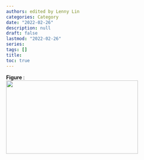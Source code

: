 ```yaml
---
authors: edited by Lenny Lin
categories: Category
date: "2022-02-26"
description: null
draft: false
lastmod: "2022-02-26"
series: 
tags: []
title: 
toc: true
---
```


<figcaption><b>Figure </b>: </figcaption>
<img width ="360" height= "200" src = "/docs/images/"/>

<!--more-->

